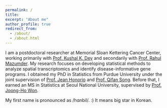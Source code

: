 ```yaml
---
permalink: /
title: 
excerpt: "About me"
author_profile: true
redirect_from: 
  - /about/
  - /about.html
---
```


I am a postdoctoral researcher at Memorial Sloan Kettering Cancer Center, working primarily with [Prof. Kushal K. Dey](https://www.mskcc.org/research/ski/labs/kushal-dey) and secondarily with [Prof. Rahul Mazumder](https://www.mit.edu/~rahulmaz/). 
My research focuses on developing statistical methods to analyze spatial transcriptomics and identify disease-informative gene programs. 
I obtained my PhD in Statistics from Purdue University under the joint supervision of [Prof. Jean Honorio](https://www.cs.purdue.edu/homes/jhonorio/) and [Prof. Qifan Song](https://www.stat.purdue.edu/~qfsong/). 
Before that, I earned an MS in Statistics at Seoul National University, supervised by [Prof. Joong-Ho Won](https://won-j.github.io/). 

My first name is pronounced as /hɑnbil/. :) It means big star in Korean.

